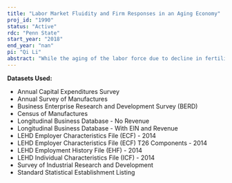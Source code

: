 ```yaml
---
title: "Labor Market Fluidity and Firm Responses in an Aging Economy"
proj_id: "1990"
status: "Active"
rdc: "Penn State"
start_year: "2018"
end_year: "nan"
pi: "Qi Li"
abstract: "While the aging of the labor force due to decline in fertility rates over the past few decades and the accompanying decline in labor market fluidity in the United States has drawn research attention recently, their influence on firms is little known. In this research, we investigate how firms respond to the shifting labor force age structure and the evolving labor market fluidity by focusing on three aspects: firm entry and exit rates, decisions affecting productivity (such as R&D activities, physical capital investment, and hiring of skilled labor), and realized productivity (mainly residual TFP). To this end, we link together data from the Longitudinal Business Database, Longitudinal Employer-Household Dynamics, Annual Capital Expenditures Survey, Business R&D and Innovation Survey (BRDIS), Census of Manufactures, and Annual Survey on Manufactures at the firm and establishment levels. "
---
```


**Datasets Used:**

  - Annual Capital Expenditures Survey 
  - Annual Survey of Manufactures 
  - Business Enterprise Research and Development Survey (BERD) 
  - Census of Manufactures 
  - Longitudinal Business Database - No Revenue 
  - Longitudinal Business Database - With EIN and Revenue 
  - LEHD Employer Characteristics File (ECF) - 2014 
  - LEHD Employer Characteristics File (ECF) T26 Components - 2014 
  - LEHD Employment History File (EHF) - 2014 
  - LEHD Individual Characteristics File (ICF) - 2014 
  - Survey of Industrial Research and Development 
  - Standard Statistical Establishment Listing 

